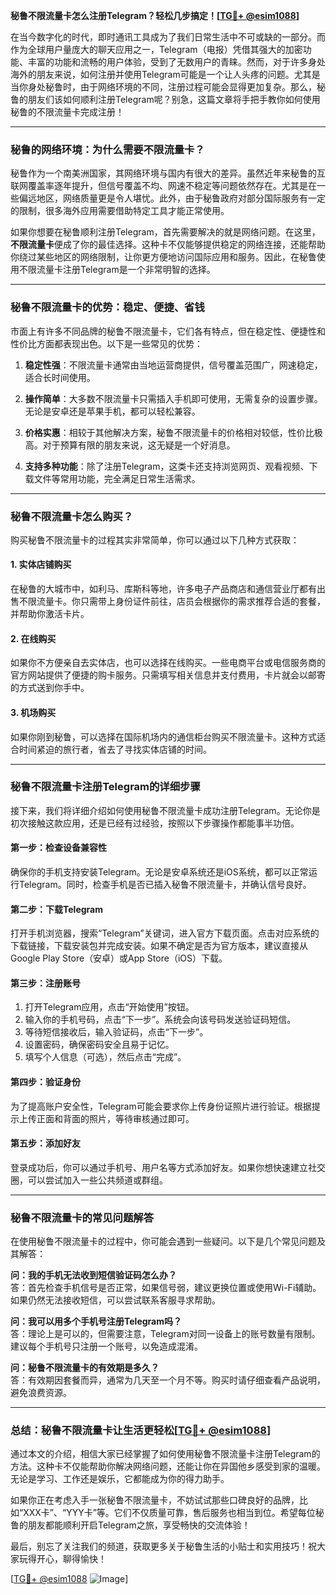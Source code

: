 **秘鲁不限流量卡怎么注册Telegram？轻松几步搞定！[[TG💪+ @esim1088](https://t.me/s/esim1088)]**

在当今数字化的时代，即时通讯工具成为了我们日常生活中不可或缺的一部分。而作为全球用户量庞大的聊天应用之一，Telegram（电报）凭借其强大的加密功能、丰富的功能和流畅的用户体验，受到了无数用户的青睐。然而，对于许多身处海外的朋友来说，如何注册并使用Telegram可能是一个让人头疼的问题。尤其是当你身处秘鲁时，由于网络环境的不同，注册过程可能会显得更加复杂。那么，秘鲁的朋友们该如何顺利注册Telegram呢？别急，这篇文章将手把手教你如何使用秘鲁的不限流量卡完成注册！

---

### **秘鲁的网络环境：为什么需要不限流量卡？**

秘鲁作为一个南美洲国家，其网络环境与国内有很大的差异。虽然近年来秘鲁的互联网覆盖率逐年提升，但信号覆盖不均、网速不稳定等问题依然存在。尤其是在一些偏远地区，网络质量更是令人堪忧。此外，由于秘鲁政府对部分国际服务有一定的限制，很多海外应用需要借助特定工具才能正常使用。

如果你想要在秘鲁顺利注册Telegram，首先需要解决的就是网络问题。在这里，**不限流量卡**便成了你的最佳选择。这种卡不仅能够提供稳定的网络连接，还能帮助你绕过某些地区的网络限制，让你更方便地访问国际应用和服务。因此，在秘鲁使用不限流量卡注册Telegram是一个非常明智的选择。

---

### **秘鲁不限流量卡的优势：稳定、便捷、省钱**

市面上有许多不同品牌的秘鲁不限流量卡，它们各有特点，但在稳定性、便捷性和性价比方面都表现出色。以下是一些常见的优势：

1. **稳定性强**：不限流量卡通常由当地运营商提供，信号覆盖范围广，网速稳定，适合长时间使用。
   
2. **操作简单**：大多数不限流量卡只需插入手机即可使用，无需复杂的设置步骤。无论是安卓还是苹果手机，都可以轻松兼容。

3. **价格实惠**：相较于其他解决方案，秘鲁不限流量卡的价格相对较低，性价比极高。对于预算有限的朋友来说，这无疑是一个好消息。

4. **支持多种功能**：除了注册Telegram，这类卡还支持浏览网页、观看视频、下载文件等常用功能，完全满足日常生活需求。

---

### **秘鲁不限流量卡怎么购买？**

购买秘鲁不限流量卡的过程其实非常简单，你可以通过以下几种方式获取：

#### **1. 实体店铺购买**
在秘鲁的大城市中，如利马、库斯科等地，许多电子产品商店和通信营业厅都有出售不限流量卡。你只需带上身份证件前往，店员会根据你的需求推荐合适的套餐，并帮助你激活卡片。

#### **2. 在线购买**
如果你不方便亲自去实体店，也可以选择在线购买。一些电商平台或电信服务商的官方网站提供了便捷的购卡服务。只需填写相关信息并支付费用，卡片就会以邮寄的方式送到你手中。

#### **3. 机场购买**
如果你刚到秘鲁，可以选择在国际机场内的通信柜台购买不限流量卡。这种方式适合时间紧迫的旅行者，省去了寻找实体店铺的时间。

---

### **秘鲁不限流量卡注册Telegram的详细步骤**

接下来，我们将详细介绍如何使用秘鲁不限流量卡成功注册Telegram。无论你是初次接触这款应用，还是已经有过经验，按照以下步骤操作都能事半功倍。

#### **第一步：检查设备兼容性**
确保你的手机支持安装Telegram。无论是安卓系统还是iOS系统，都可以正常运行Telegram。同时，检查手机是否已插入秘鲁不限流量卡，并确认信号良好。

#### **第二步：下载Telegram**
打开手机浏览器，搜索“Telegram”关键词，进入官方下载页面。点击对应系统的下载链接，下载安装包并完成安装。如果不确定是否为官方版本，建议直接从Google Play Store（安卓）或App Store（iOS）下载。

#### **第三步：注册账号**
1. 打开Telegram应用，点击“开始使用”按钮。
2. 输入你的手机号码，点击“下一步”。系统会向该号码发送验证码短信。
3. 等待短信接收后，输入验证码，点击“下一步”。
4. 设置密码，确保密码安全且易于记忆。
5. 填写个人信息（可选），然后点击“完成”。

#### **第四步：验证身份**
为了提高账户安全性，Telegram可能会要求你上传身份证照片进行验证。根据提示上传正面和背面的照片，等待审核通过即可。

#### **第五步：添加好友**
登录成功后，你可以通过手机号、用户名等方式添加好友。如果你想快速建立社交圈，可以尝试加入一些公共频道或群组。

---

### **秘鲁不限流量卡的常见问题解答**

在使用秘鲁不限流量卡的过程中，你可能会遇到一些疑问。以下是几个常见问题及其解答：

**问：我的手机无法收到短信验证码怎么办？**  
答：首先检查手机信号是否正常，如果信号弱，建议更换位置或使用Wi-Fi辅助。如果仍然无法接收短信，可以尝试联系客服寻求帮助。

**问：我可以用多个手机号注册Telegram吗？**  
答：理论上是可以的，但需要注意，Telegram对同一设备上的账号数量有限制。建议每个手机号只注册一个账号，以免造成混淆。

**问：秘鲁不限流量卡的有效期是多久？**  
答：有效期因套餐而异，通常为几天至一个月不等。购买时请仔细查看产品说明，避免浪费资源。

---

### **总结：秘鲁不限流量卡让生活更轻松[[TG💪+ @esim1088](https://t.me/s/esim1088)]**

通过本文的介绍，相信大家已经掌握了如何使用秘鲁不限流量卡注册Telegram的方法。这种卡不仅能帮助你解决网络问题，还能让你在异国他乡感受到家的温暖。无论是学习、工作还是娱乐，它都能成为你的得力助手。

如果你正在考虑入手一张秘鲁不限流量卡，不妨试试那些口碑良好的品牌，比如“XXX卡”、“YYY卡”等。它们不仅质量可靠，售后服务也相当到位。希望每位秘鲁的朋友都能顺利开启Telegram之旅，享受畅快的交流体验！

最后，别忘了关注我们的频道，获取更多关于秘鲁生活的小贴士和实用技巧！祝大家玩得开心，聊得愉快！

[[TG💪+ @esim1088](https://t.me/s/esim1088) ![Image](https://i.postimg.cc/4NQfJmqS/Snipaste-2025-05-13-00-14-12.png)]